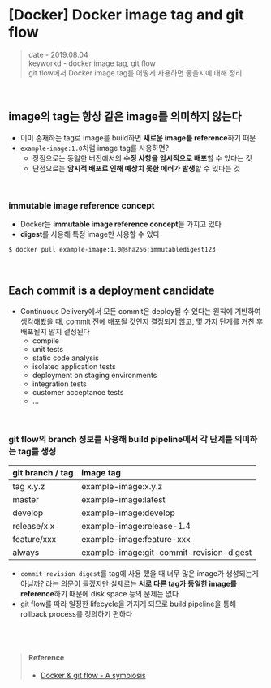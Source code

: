 # [Docker] Docker image tag and git flow
> date - 2019.08.04  
> keyworkd - docker image tag, git flow  
> git flow에서 Docker image tag를 어떻게 사용하면 좋을지에 대해 정리

<br>

## image의 tag는 항상 같은 image를 의미하지 않는다
* 이미 존재하는 tag로 image를 build하면 **새로운 image를 reference**하기 때문
* `example-image:1.0`처럼 image tag를 사용하면?
  * 장점으로는 동일한 버전에서의 **수정 사항을 암시적으로 배포**할 수 있다는 것
  * 단점으로는 **암시적 배포로 인해 예상치 못한 에러가 발생**할 수 있다는 것

<br>

### immutable image reference concept
* Docker는 **immutable image reference concept**을 가지고 있다
* **digest**를 사용해 특정 image만 사용할 수 있다
```sh
$ docker pull example-image:1.0@sha256:immutabledigest123
```


<br>

## Each commit is a deployment candidate
* Continuous Delivery에서 모든 commit은 deploy될 수 있다는 원칙에 기반하여 생각해봤을 때, commit 전에 배포될 것인지 결정되지 않고, 몇 가지 단계를 거친 후 배포될지 말지 결정된다
  * compile
  * unit tests
  * static code analysis
  * isolated application tests
  * deployment on staging environments
  * integration tests
  * customer acceptance tests 
  * ...

<br>

### git flow의 branch 정보를 사용해 build pipeline에서 각 단계를 의미하는 tag를 생성
| git branch / tag | image tag |
|:--|:-- |
| tag x.y.z | example-image:x.y.z |
| master | example-image:latest |
| develop | example-image:develop |
| release/x.x | example-image:release-1.4 |
| feature/xxx | example-image:feature-xxx |
| always | example-image:git-commit-revision-digest |

* `commit revision digest`를 tag에 사용 했을 때 너무 많은 image가 생성되는게 아닐까? 라는 의문이 들겠지만 실제로는 **서로 다른 tag가 동일한 image를 reference**하기 때문에 disk space 등의 문제는 없다
* git flow를 따라 일정한 lifecycle을 가지게 되므로 build pipeline을 통해 rollback process를 정의하기 편하다


<br><br>

> #### Reference
> * [Docker & git flow - A symbiosis](https://medium.com/faun/docker-git-flow-a-symbiosis-a9cfa4658162)
